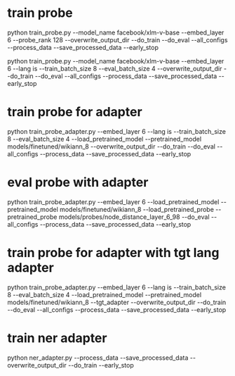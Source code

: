# train probe
python train_probe.py --model_name facebook/xlm-v-base --embed_layer 6 --probe_rank 128 --overwrite_output_dir --do_train --do_eval --all_configs --process_data --save_processed_data --early_stop

python train_probe.py --model_name facebook/xlm-v-base --embed_layer 6 --lang is --train_batch_size 8 --eval_batch_size 4 --overwrite_output_dir --do_train --do_eval --all_configs --process_data --save_processed_data --early_stop

# train probe for adapter
python train_probe_adapter.py --embed_layer 6 --lang is --train_batch_size 8 --eval_batch_size 4 --load_pretrained_model --pretrained_model models/finetuned/wikiann_8 --overwrite_output_dir --do_train --do_eval --all_configs --process_data --save_processed_data --early_stop

# eval probe with adapter
python train_probe_adapter.py --embed_layer 6  --load_pretrained_model --pretrained_model models/finetuned/wikiann_8 --load_pretrained_probe --pretrained_probe models/probes/node_distance_layer_6_98  --do_eval --all_configs --process_data --save_processed_data --early_stop

# train probe for adapter with tgt lang adapter
python train_probe_adapter.py --embed_layer 6 --lang is --train_batch_size 8 --eval_batch_size 4 --load_pretrained_model --pretrained_model models/finetuned/wikiann_8 --tgt_adapter --overwrite_output_dir --do_train --do_eval --all_configs --process_data --save_processed_data --early_stop

# train ner adapter
python ner_adapter.py --process_data --save_processed_data --overwrite_output_dir --do_train --early_stop